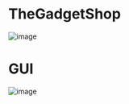 # TheGadgetShop
![image](https://github.com/HernandoRoman/HernandoRoman-TheGadgetShop/assets/167904238/17078c0e-0419-4ecc-8749-d20f43638cfa)

# GUI

![image](https://github.com/HernandoRoman/HernandoRoman-TheGadgetShop/assets/167904238/0b78372c-fdfa-4d49-9939-0adb176a2a14)












